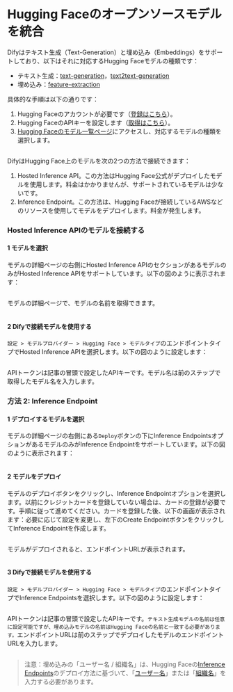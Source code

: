 # Hugging Faceのオープンソースモデルを統合

Difyはテキスト生成（Text-Generation）と埋め込み（Embeddings）をサポートしており、以下はそれに対応するHugging Faceモデルの種類です：

* テキスト生成：[text-generation](https://huggingface.co/models?pipeline\_tag=text-generation\&sort=trending)，[text2text-generation](https://huggingface.co/models?pipeline\_tag=text2text-generation\&sort=trending)
* 埋め込み：[feature-extraction](https://huggingface.co/models?pipeline\_tag=feature-extraction\&sort=trending)

具体的な手順は以下の通りです：

1. Hugging Faceのアカウントが必要です（[登録はこちら](https://huggingface.co/join)）。
2. Hugging FaceのAPIキーを設定します（[取得はこちら](https://huggingface.co/settings/tokens)）。
3. [Hugging Faceのモデル一覧ページ](https://huggingface.co/models)にアクセスし、対応するモデルの種類を選択します。

<figure><img src="../../.gitbook/assets/image (14) (1) (1).png" alt=""><figcaption></figcaption></figure>

DifyはHugging Face上のモデルを次の2つの方法で接続できます：

1. Hosted Inference API。この方法はHugging Face公式がデプロイしたモデルを使用します。料金はかかりませんが、サポートされているモデルは少ないです。
2. Inference Endpoint。この方法は、Hugging Faceが接続しているAWSなどのリソースを使用してモデルをデプロイします。料金が発生します。

### Hosted Inference APIのモデルを接続する

#### 1 モデルを選択

モデルの詳細ページの右側にHosted Inference APIのセクションがあるモデルのみがHosted Inference APIをサポートしています。以下の図のように表示されます：

<figure><img src="../../.gitbook/assets/image (7) (1) (1) (1).png" alt=""><figcaption></figcaption></figure>

モデルの詳細ページで、モデルの名前を取得できます。

<figure><img src="../../.gitbook/assets/image (8) (1) (1) (1).png" alt=""><figcaption></figcaption></figure>

#### 2 Difyで接続モデルを使用する

`設定 > モデルプロバイダー > Hugging Face > モデルタイプ`のエンドポイントタイプでHosted Inference APIを選択します。以下の図のように設定します：

<figure><img src="../../.gitbook/assets/image (103).png" alt=""><figcaption></figcaption></figure>

APIトークンは記事の冒頭で設定したAPIキーです。モデル名は前のステップで取得したモデル名を入力します。

### 方法 2: Inference Endpoint

#### 1 デプロイするモデルを選択

モデルの詳細ページの右側にある`Deploy`ボタンの下にInference EndpointsオプションがあるモデルのみがInference Endpointをサポートしています。以下の図のように表示されます：

<figure><img src="../../.gitbook/assets/image (10) (1) (1).png" alt=""><figcaption></figcaption></figure>

#### 2 モデルをデプロイ

モデルのデプロイボタンをクリックし、Inference Endpointオプションを選択します。以前にクレジットカードを登録していない場合は、カードの登録が必要です。手順に従って進めてください。カードを登録した後、以下の画面が表示されます：必要に応じて設定を変更し、左下のCreate EndpointボタンをクリックしてInference Endpointを作成します。

<figure><img src="../../.gitbook/assets/image (11) (1) (1).png" alt=""><figcaption></figcaption></figure>

モデルがデプロイされると、エンドポイントURLが表示されます。

<figure><img src="../../.gitbook/assets/image (13) (1) (1).png" alt=""><figcaption></figcaption></figure>

#### 3 Difyで接続モデルを使用する

`設定 > モデルプロバイダー > Hugging Face > モデルタイプ`のエンドポイントタイプでInference Endpointsを選択します。以下の図のように設定します：

<figure><img src="../../.gitbook/assets/image (105).png" alt=""><figcaption></figcaption></figure>

APIトークンは記事の冒頭で設定したAPIキーです。`テキスト生成モデルの名前は任意に設定可能ですが、埋め込みモデルの名前はHugging Faceの名前と一致する必要があります。`エンドポイントURLは前のステップでデプロイしたモデルのエンドポイントURLを入力します。

<figure><img src="../../.gitbook/assets/image (97).png" alt=""><figcaption></figcaption></figure>

> 注意：埋め込みの「ユーザー名 / 組織名」は、Hugging Faceの[Inference Endpoints](https://huggingface.co/docs/inference-endpoints/guides/access)のデプロイ方法に基づいて、「[ユーザー名](https://huggingface.co/settings/account)」または「[組織名](https://ui.endpoints.huggingface.co/)」を入力する必要があります。